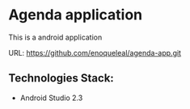 # Agenda application
This is a android application

URL: https://github.com/enoqueleal/agenda-app.git

## Technologies Stack:

  * Android Studio 2.3


